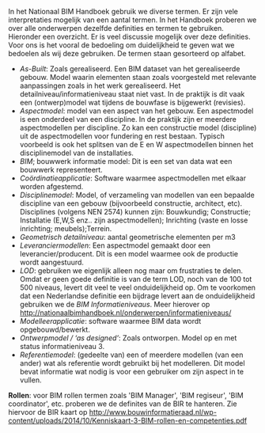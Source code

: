 In het Nationaal BIM Handboek gebruik we diverse termen.  Er zijn vele interpretaties mogelijk van een aantal termen. In het Handboek proberen we over alle onderwerpen dezelfde definities en termen te gebruiken. Hieronder een overzicht. Er is veel discussie mogelijk over deze definities. Voor ons is het vooral de bedoeling om duidelijkheid te geven wat we bedoelen als wij deze gebruiken.
De termen staan gesorteerd op alfabet. 

 - *As-Built*: Zoals gerealiseerd. Een BIM dataset van het gerealiseerde gebouw. Model waarin elementen staan zoals voorgesteld met relevante aanpassingen zoals in het werk gerealiseerd.  Het detailniveau/informatieniveau staat niet vast. In de praktijk is dit vaak een (ontwerp)model wat tijdens de bouwfase is bijgewerkt (revisies). 
 - *Aspectmodel*: model van een aspect van het gebouw. Een aspectmodel is een onderdeel van een discipline. In de praktijk zijn er  meerdere aspectmodellen per discipline. Zo kan een constructie model (discipline) uit de aspectmodellen voor fundering en rest bestaan. Typisch voorbeeld is ook het splitsen van de E en W aspectmodellen binnen het disciplinemodel van de installaties.
 - *BIM*; bouwwerk informatie model: Dit  is een set van data wat een bouwwerk  representeert. 
 - *Coördinatieapplicatie*: Software waarmee aspectmodellen  met elkaar worden afgestemd.
 - *Disciplinemodel*: Model, of verzameling van modellen van een   bepaalde discipline van een gebouw (bijvoorbeeld constructie,  architect, etc). Disciplines (volgens NEN 2574) kunnen zijn: Bouwkundig; Constructie; Installatie (E,W,S enz.. zijn aspectmodellen); Inrichting (vaste en losse inrichting; meubels);Terrein.
 - *Geometrisch detailniveau*: aantal geometrische elementen per m3
 - *Leveranciermodellen*: Een aspectmodel gemaakt door een leverancier/producent. Dit is een model waarmee ook de productie wordt aangestuurd.
 - *LOD*: gebruiken we eigenlijk alleen nog maar om frustraties te delen. Omdat er geen goede definitie is van de term LOD, noch van de 100 tot 500 niveaus, levert dit veel te veel onduidelijkheid op. Om te voorkomen dat een Nederlandse definitie een bijdrage levert aan de onduidelijkheid gebruiken we de *BIM Informatieniveaus*. Meer hierover op http://nationaalbimhandboek.nl/onderwerpen/informatieniveaus/
 - *Modelleerapplicatie*: software waarmee BIM data wordt opgebouwd/bewerkt. 
 - *Ontwerpmodel / ‘as designed’*: Zoals ontworpen. Model op en met status informatieniveau 3. 
 - *Referentiemodel*: (gedeelte van) een of meerdere modellen (van een   ander)  wat als referentie wordt gebruikt bij het modelleren. Dit  model bevat informatie wat nodig is voor een gebruiker om zijn aspect in te vullen.


**Rollen**: voor BIM rollen termen zoals 'BIM Manager', 'BIM regiseur', 'BIM coordinator', etc. proberen we de definites van de BIR te hanteren. Zie hiervoor de BIR kaart op
   http://www.bouwinformatieraad.nl/wp-content/uploads/2014/10/Kenniskaart-3-BIM-rollen-en-competenties.pdf   
